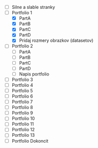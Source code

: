 * [ ] Silne a slable stranky
* [ ] Portfolio 1
  * [x] PartA
  * [x] PartB
  * [x] PartC
  * [x] PartD
  * [x] Pridaj rozmery obrazkov (datasetov)
* [ ] Portfolio 2
  * [ ] PartA
  * [ ] PartB
  * [ ] PartC
  * [ ] PartD
  * [ ] Napis portfolio
* [ ] Portfolio 3
* [ ] Portfolio 4
* [ ] Portfolio 5
* [ ] Portfolio 6
* [ ] Portfolio 7
* [ ] Portfolio 8
* [ ] Portfolio 9
* [ ] Portfolio 10
* [ ] Portfolio 11
* [ ] Portfolio 12
* [ ] Portfolio 13
* [ ] Portfolio Dokoncit
